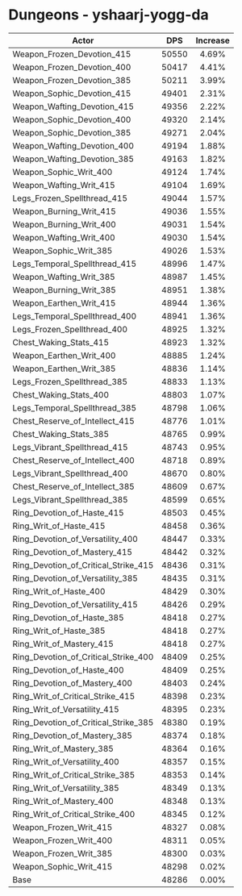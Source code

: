 # Dungeons - yshaarj-yogg-da
| Actor | DPS | Increase |
|---|:---:|:---:|
|Weapon_Frozen_Devotion_415|50550|4.69%|
|Weapon_Frozen_Devotion_400|50417|4.41%|
|Weapon_Frozen_Devotion_385|50211|3.99%|
|Weapon_Sophic_Devotion_415|49401|2.31%|
|Weapon_Wafting_Devotion_415|49356|2.22%|
|Weapon_Sophic_Devotion_400|49320|2.14%|
|Weapon_Sophic_Devotion_385|49271|2.04%|
|Weapon_Wafting_Devotion_400|49194|1.88%|
|Weapon_Wafting_Devotion_385|49163|1.82%|
|Weapon_Sophic_Writ_400|49124|1.74%|
|Weapon_Wafting_Writ_415|49104|1.69%|
|Legs_Frozen_Spellthread_415|49044|1.57%|
|Weapon_Burning_Writ_415|49036|1.55%|
|Weapon_Burning_Writ_400|49031|1.54%|
|Weapon_Wafting_Writ_400|49030|1.54%|
|Weapon_Sophic_Writ_385|49026|1.53%|
|Legs_Temporal_Spellthread_415|48996|1.47%|
|Weapon_Wafting_Writ_385|48987|1.45%|
|Weapon_Burning_Writ_385|48951|1.38%|
|Weapon_Earthen_Writ_415|48944|1.36%|
|Legs_Temporal_Spellthread_400|48941|1.36%|
|Legs_Frozen_Spellthread_400|48925|1.32%|
|Chest_Waking_Stats_415|48923|1.32%|
|Weapon_Earthen_Writ_400|48885|1.24%|
|Weapon_Earthen_Writ_385|48836|1.14%|
|Legs_Frozen_Spellthread_385|48833|1.13%|
|Chest_Waking_Stats_400|48803|1.07%|
|Legs_Temporal_Spellthread_385|48798|1.06%|
|Chest_Reserve_of_Intellect_415|48776|1.01%|
|Chest_Waking_Stats_385|48765|0.99%|
|Legs_Vibrant_Spellthread_415|48743|0.95%|
|Chest_Reserve_of_Intellect_400|48718|0.89%|
|Legs_Vibrant_Spellthread_400|48670|0.80%|
|Chest_Reserve_of_Intellect_385|48609|0.67%|
|Legs_Vibrant_Spellthread_385|48599|0.65%|
|Ring_Devotion_of_Haste_415|48503|0.45%|
|Ring_Writ_of_Haste_415|48458|0.36%|
|Ring_Devotion_of_Versatility_400|48447|0.33%|
|Ring_Devotion_of_Mastery_415|48442|0.32%|
|Ring_Devotion_of_Critical_Strike_415|48436|0.31%|
|Ring_Devotion_of_Versatility_385|48435|0.31%|
|Ring_Writ_of_Haste_400|48429|0.30%|
|Ring_Devotion_of_Versatility_415|48426|0.29%|
|Ring_Devotion_of_Haste_385|48418|0.27%|
|Ring_Writ_of_Haste_385|48418|0.27%|
|Ring_Writ_of_Mastery_415|48418|0.27%|
|Ring_Devotion_of_Critical_Strike_400|48409|0.25%|
|Ring_Devotion_of_Haste_400|48409|0.25%|
|Ring_Devotion_of_Mastery_400|48403|0.24%|
|Ring_Writ_of_Critical_Strike_415|48398|0.23%|
|Ring_Writ_of_Versatility_415|48395|0.23%|
|Ring_Devotion_of_Critical_Strike_385|48380|0.19%|
|Ring_Devotion_of_Mastery_385|48374|0.18%|
|Ring_Writ_of_Mastery_385|48364|0.16%|
|Ring_Writ_of_Versatility_400|48357|0.15%|
|Ring_Writ_of_Critical_Strike_385|48353|0.14%|
|Ring_Writ_of_Versatility_385|48349|0.13%|
|Ring_Writ_of_Mastery_400|48348|0.13%|
|Ring_Writ_of_Critical_Strike_400|48345|0.12%|
|Weapon_Frozen_Writ_415|48327|0.08%|
|Weapon_Frozen_Writ_400|48311|0.05%|
|Weapon_Frozen_Writ_385|48300|0.03%|
|Weapon_Sophic_Writ_415|48298|0.02%|
|Base|48286|0.00%|
